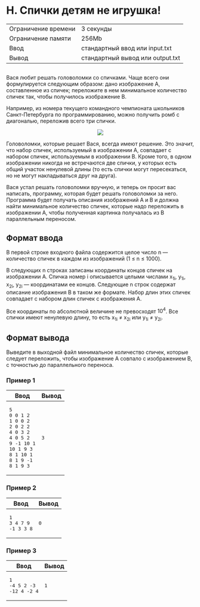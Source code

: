 <div class="problem-statement">
   <div class="header">
      <h1 class="title">H. Спички детям не игрушка!</h1>
      <table>
         <tr class="time-limit">
            <td class="property-title">Ограничение времени</td>
            <td>3&nbsp;секунды</td>
         </tr>
         <tr class="memory-limit">
            <td class="property-title">Ограничение памяти</td>
            <td>256Mb</td>
         </tr>
         <tr class="input-file">
            <td class="property-title">Ввод</td>
            <td colspan="1">стандартный ввод или input.txt</td>
         </tr>
         <tr class="output-file">
            <td class="property-title">Вывод</td>
            <td colspan="1">стандартный вывод или output.txt</td>
         </tr>
      </table>
   </div>
   <h2></h2>
   <div class="legend"><span style="">
         <p>Вася любит решать головоломки со спичками. Чаще всего они формулируется следующим образом: дано изображение <span class="tex-math-text">A</span>, составленное из спичек; переложите в нем минимальное количество спичек так, чтобы получилось изображение <span class="tex-math-text">B</span>. 
         </p></span><p>Например, из номера текущего командного чемпионата школьников Санкт-Петербурга по программированию, можно получить ромб с
         диагональю, переложив всего три спички.
      </p>
      <p>
         <div style="text-align:center;"><img class="user-image" src="/testsys/statement-image?imageId=19e8753f7af3e8177364a572d3f003010c7aebc5ad2417c8bf27b39b5ddc2437"> 
         </div>
      </p>
      <p>Головоломки, которые решает Вася, всегда имеют решение. Это значит, что набор спичек, используемый в изображении <span class="tex-math-text">A</span>, совпадает с набором спичек, используемым в изображении <span class="tex-math-text">B</span>. Кроме того, в одном изображении никогда не встречаются две спички, у которых есть общий участок ненулевой длины (то есть
         спички могут пересекаться, но не могут накладываться друг на друга).
      </p>
      <p>Вася устал решать головоломки вручную, и теперь он просит вас написать, программу, которая будет решать головоломки за него.
         Программа будет получать описания изображений <span class="tex-math-text">A</span> и <span class="tex-math-text">B</span> и должна найти минимальное количество спичек, которые надо переложить в изображении <span class="tex-math-text">A</span>, чтобы полученная картинка получалась из <span class="tex-math-text">B</span> параллельным переносом. 
      </p>
   </div>
   <h2>Формат ввода</h2>
   <div class="input-specification"><span style="">
         <p>В первой строке входного файла содержится целое число <span class="tex-math-text">n</span> &mdash; количество спичек в каждом из изображений (<span class="tex-math-text">1 &le; n &le; 1000</span>).
         </p></span><p>В следующих <span class="tex-math-text">n</span> строках записаны координаты концов спичек на изображении <span class="tex-math-text">A</span>. Спичка номер&nbsp;<span class="tex-math-text">i</span> описывается целыми числами <span class="tex-math-text">x<sub>1i</sub></span>, <span class="tex-math-text">y<sub>1i</sub></span>, <span class="tex-math-text">x<sub>2i</sub></span>, <span class="tex-math-text">y<sub>2i</sub></span>&nbsp;&mdash; координатами ее концов. Следующие <span class="tex-math-text">n</span> строк содержат описание изображения <span class="tex-math-text">B</span> в таком же формате. Набор длин этих спичек совпадает с набором длин спичек с изображения&nbsp;<span class="tex-math-text">A</span>.
      </p>
      <p>Все координаты по абсолютной величине не превосходят <span class="tex-math-text">10<sup>4</sup></span>. Все спички имеют ненулевую длину, то есть <span class="tex-math-text">x<sub>1i</sub> &ne; x<sub>2i</sub></span> или <span class="tex-math-text">y<sub>1i</sub> &ne; y<sub>2i</sub></span>.
      </p>
   </div>
   <h2>Формат вывода</h2>
   <div class="output-specification"><span style="">
         <p>Выведите в выходной файл минимальное количество спичек, которые следует переложить, чтобы изображение <span class="tex-math-text">A</span> совпало с изображением <span class="tex-math-text">B</span>, с точностью до параллельного переноса.
         </p></span></div>
   <h3>Пример 1</h3>
   <table class="sample-tests">
      <thead>
         <tr>
            <th>Ввод</th>
            <th>Вывод</th>
         </tr>
      </thead>
      <tbody>
         <tr>
            <td><pre>5
0 0 1 2
1 0 0 2
2 0 2 2
4 0 3 2
4 0 5 2
9 -1 10 1
10 1 9 3
8 1 10 1
8 1 9 -1
8 1 9 3
</pre></td>
            <td><pre>3
</pre></td>
         </tr>
      </tbody>
   </table>
   <h3>Пример 2</h3>
   <table class="sample-tests">
      <thead>
         <tr>
            <th>Ввод</th>
            <th>Вывод</th>
         </tr>
      </thead>
      <tbody>
         <tr>
            <td><pre>1
3 4 7 9
-1 3 3 8
</pre></td>
            <td><pre>0
</pre></td>
         </tr>
      </tbody>
   </table>
   <h3>Пример 3</h3>
   <table class="sample-tests">
      <thead>
         <tr>
            <th>Ввод</th>
            <th>Вывод</th>
         </tr>
      </thead>
      <tbody>
         <tr>
            <td><pre>1
-4 5 2 -3
-12 4 -2 4
</pre></td>
            <td><pre>1
</pre></td>
         </tr>
      </tbody>
   </table>